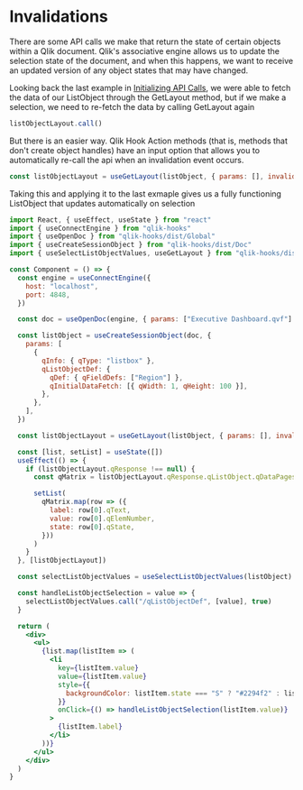 # Invalidations

There are some API calls we make that return the state of certain objects within a Qlik document. Qlik's associative engine allows us to update the selection state of the document, and when this happens, we want to receive an updated version of any object states that may have changed.

Looking back the last example in [Initializing API Calls](./initializing-api-calls.html), we were able to fetch the data of our ListObject through the GetLayout method, but if we make a selection, we need to re-fetch the data by calling GetLayout again

```jsx
listObjectLayout.call()
```

But there is an easier way. Qlik Hook Action methods (that is, methods that don't create object handles) have an input option that allows you to automatically re-call the api when an invalidation event occurs.

```jsx
const listObjectLayout = useGetLayout(listObject, { params: [], invalidations: true })
```

Taking this and applying it to the last exmaple gives us a fully functioning ListObject that updates automatically on selection

```jsx
import React, { useEffect, useState } from "react"
import { useConnectEngine } from "qlik-hooks"
import { useOpenDoc } from "qlik-hooks/dist/Global"
import { useCreateSessionObject } from "qlik-hooks/dist/Doc"
import { useSelectListObjectValues, useGetLayout } from "qlik-hooks/dist/GenericObject"

const Component = () => {
  const engine = useConnectEngine({
    host: "localhost",
    port: 4848,
  })

  const doc = useOpenDoc(engine, { params: ["Executive Dashboard.qvf"] })

  const listObject = useCreateSessionObject(doc, {
    params: [
      {
        qInfo: { qType: "listbox" },
        qListObjectDef: {
          qDef: { qFieldDefs: ["Region"] },
          qInitialDataFetch: [{ qWidth: 1, qHeight: 100 }],
        },
      },
    ],
  })

  const listObjectLayout = useGetLayout(listObject, { params: [], invalidations: true })

  const [list, setList] = useState([])
  useEffect(() => {
    if (listObjectLayout.qResponse !== null) {
      const qMatrix = listObjectLayout.qResponse.qListObject.qDataPages[0].qMatrix

      setList(
        qMatrix.map(row => ({
          label: row[0].qText,
          value: row[0].qElemNumber,
          state: row[0].qState,
        }))
      )
    }
  }, [listObjectLayout])

  const selectListObjectValues = useSelectListObjectValues(listObject)

  const handleListObjectSelection = value => {
    selectListObjectValues.call("/qListObjectDef", [value], true)
  }

  return (
    <div>
      <ul>
        {list.map(listItem => (
          <li
            key={listItem.value}
            value={listItem.value}
            style={{
              backgroundColor: listItem.state === "S" ? "#2294f2" : listItem.state === "X" ? "#b1c0c7" : "#fff",
            }}
            onClick={() => handleListObjectSelection(listItem.value)}
          >
            {listItem.label}
          </li>
        ))}
      </ul>
    </div>
  )
}
```
